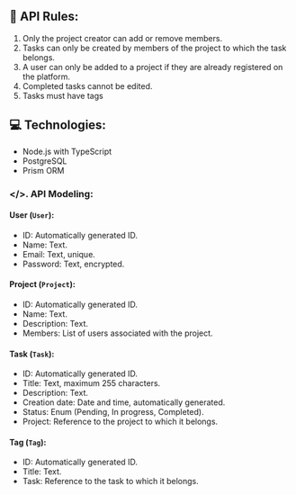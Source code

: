 ## 📖 API Rules:

1. Only the project creator can add or remove members.
2. Tasks can only be created by members of the project to which the task belongs.
3. A user can only be added to a project if they are already registered on the platform.
4. Completed tasks cannot be edited.
5. Tasks must have tags

## 💻 Technologies:

- Node.js with TypeScript
- PostgreSQL
- Prism ORM

### </>. API Modeling:

#### User (`User`):

- ID: Automatically generated ID.
- Name: Text.
- Email: Text, unique.
- Password: Text, encrypted.

#### Project (`Project`):

- ID: Automatically generated ID.
- Name: Text.
- Description: Text.
- Members: List of users associated with the project.

#### Task (`Task`):

- ID: Automatically generated ID.
- Title: Text, maximum 255 characters.
- Description: Text.
- Creation date: Date and time, automatically generated.
- Status: Enum (Pending, In progress, Completed).
- Project: Reference to the project to which it belongs.

#### Tag (`Tag`):

- ID: Automatically generated ID.
- Title: Text.
- Task: Reference to the task to which it belongs.

